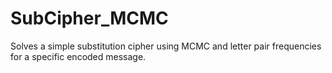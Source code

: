 # SubCipher_MCMC
Solves a simple substitution cipher using MCMC and letter pair frequencies for a specific encoded message.
